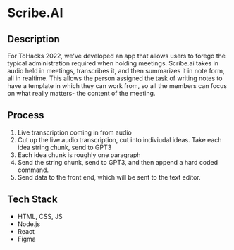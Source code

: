 # Scribe.AI

## Description

For ToHacks 2022, we've developed an app that allows users to forego the typical administration required when holding meetings. Scribe.ai takes in audio held in meetings, transcribes it, and then summarizes it in note form, all in realtime. This allows the person assigned the task of writing notes to have a template in which they can work from, so all the members can focus on what really matters- the content of the meeting. 

## Process
1. Live transcription coming in from audio
2. Cut up the live audio transcription, cut into indiviudal ideas. Take each idea string chunk, send to GPT3
4. Each idea chunk is roughly one paragraph
5. Send the string chunk, send to GPT3, and then append a hard coded command.
6. Send data to the front end, which will be sent to the text editor.

## Tech Stack
* HTML, CSS, JS
* Node.js
* React
* Figma

